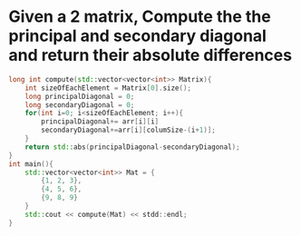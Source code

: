 # Given a 2 matrix, Compute the the principal and secondary diagonal and return their absolute differences

```c++
long int compute(std::vector<vector<int>> Matrix){
    int sizeOfEachElement = Matrix[0].size();
    long principalDiagonal = 0;
    long secondaryDiagonal = 0;
    for(int i=0; i<sizeOfEachElement; i++){
        principalDiagonal+= arr[i][i]
        secondaryDiagonal+=arr[i][columSize-(i+1)];
    }
    return std::abs(principalDiagonal-secondaryDiagonal);
}
int main(){
    std::vector<vector<int>> Mat = {
        {1, 2, 3},
        {4, 5, 6},
        {9, 8, 9}
    }
    std::cout << compute(Mat) << stdd::endl;
}
````